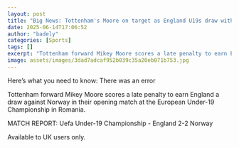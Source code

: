 ```yaml
---
layout: post
title: "Big News: Tottenham's Moore on target as England U19s draw with Norway"
date: 2025-06-14T17:06:52
author: "badely"
categories: [Sports]
tags: []
excerpt: "Tottenham forward Mikey Moore scores a late penalty to earn England a draw against Norway in their opening match at the European Under-19 Championship"
image: assets/images/3dad7adcaf952b039c35a20eb071b753.jpg
---
```


Here’s what you need to know: There was an error

Tottenham forward Mikey Moore scores a late penalty to earn England a draw against Norway in their opening match at the European Under-19 Championship in Romania.

MATCH REPORT: Uefa Under-19 Championship - England 2-2 Norway

Available to UK users only.

